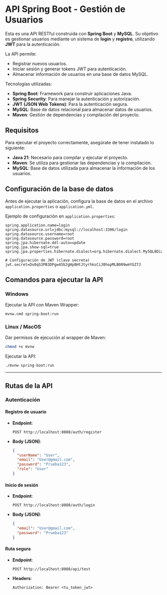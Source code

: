 # API Spring Boot - Gestión de Usuarios  

Esta es una API RESTful construida con **Spring Boot** y **MySQL**. Su objetivo es gestionar usuarios mediante un sistema de **login** y **registro**, utilizando **JWT** para la autenticación.  

La API permite:  
- Registrar nuevos usuarios.  
- Iniciar sesión y generar tokens JWT para autenticación.  
- Almacenar información de usuarios en una base de datos MySQL.  

Tecnologías utilizadas:  
- **Spring Boot**: Framework para construir aplicaciones Java.  
- **Spring Security**: Para manejar la autenticación y autorización.  
- **JWT (JSON Web Tokens)**: Para la autenticación segura.  
- **MySQL**: Base de datos relacional para almacenar datos de usuarios.  
- **Maven**: Gestión de dependencias y compilación del proyecto.  

## Requisitos  

Para ejecutar el proyecto correctamente, asegúrate de tener instalado lo siguiente:  

- **Java 21**: Necesario para compilar y ejecutar el proyecto.  
- **Maven**: Se utiliza para gestionar las dependencias y la compilación.  
- **MySQL**: Base de datos utilizada para almacenar la información de los usuarios.  

## Configuración de la base de datos  

Antes de ejecutar la aplicación, configura la base de datos en el archivo `application.properties` o `application.yml`.  

Ejemplo de configuración en `application.properties`:  

```properties
spring.application.name=login
spring.datasource.url=jdbc:mysql://localhost:3306/login
spring.datasource.username=root
spring.datasource.password=root
spring.jpa.hibernate.ddl-auto=update
spring.jpa.show-sql=true
spring.jpa.properties.hibernate.dialect=org.hibernate.dialect.MySQL8Dialect

# Configuración de JWT (clave secreta)
jwt.secret=Dx0qS3PB3DPgw45b2gHp8HtJtyrhksCiJ0hopMLB009wmYGZ7J
```

## Comandos para ejecutar la API  

### Windows  

Ejecutar la API con Maven Wrapper:  

```sh
mvnw.cmd spring-boot:run
```

### Linux / MacOS  

Dar permisos de ejecución al wrapper de Maven:  

```sh
chmod +x mvnw
```

Ejecutar la API:  

```sh
./mvnw spring-boot:run
```

---

## Rutas de la API  

### **Autenticación**  

#### **Registro de usuario**  

- **Endpoint**:  
  ```http
  POST http://localhost:8080/auth/register
  ```
- **Body (JSON)**:  
  ```json
  {
    "userName": "User",
    "email": "User@gmail.com",
    "password": "Prueba123",
    "role": "User"
  }
  ```

#### **Inicio de sesión**  

- **Endpoint**:  
  ```http
  POST http://localhost:8080/auth/login
  ```
- **Body (JSON)**:  
  ```json
  {
    "email": "User@gmail.com",
    "password": "Prueba123"
  }
  ```

#### **Ruta segura**  

- **Endpoint**:  
  ```http
  POST http://localhost:8080/api/test
  ```
- **Headers**:  
  ```
  Authorization: Bearer <tu_token_jwt>
  ```
